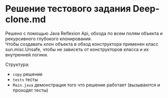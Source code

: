 # Решение тестового задания Deep-clone.md

Решено с помощью Java Reflexion Api, обхода по всем полям объекта и рекурсивного глубокого клонирования.<br>
Чтобы создавать клон объекта в обход конструктора применен класс sun.misc.Unsafe, чтобы не зависеть от конструкторов класса и их внутренней логики.<br>

Структура:
* `copy` решение
* `tests` тесты
* `Main.java` демонстрация того что решение работает (вызываются и проходят тесты)
